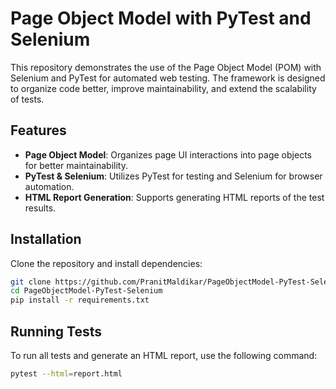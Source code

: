 # Page Object Model with PyTest and Selenium

This repository demonstrates the use of the Page Object Model (POM) with Selenium and PyTest for automated web testing. The framework is designed to organize code better, improve maintainability, and extend the scalability of tests.

## Features

- **Page Object Model**: Organizes page UI interactions into page objects for better maintainability.
- **PyTest & Selenium**: Utilizes PyTest for testing and Selenium for browser automation.
- **HTML Report Generation**: Supports generating HTML reports of the test results.

## Installation

Clone the repository and install dependencies:

```bash
git clone https://github.com/PranitMaldikar/PageObjectModel-PyTest-Selenium.git
cd PageObjectModel-PyTest-Selenium
pip install -r requirements.txt
```

## Running Tests

To run all tests and generate an HTML report, use the following command:

```bash
pytest --html=report.html

```
